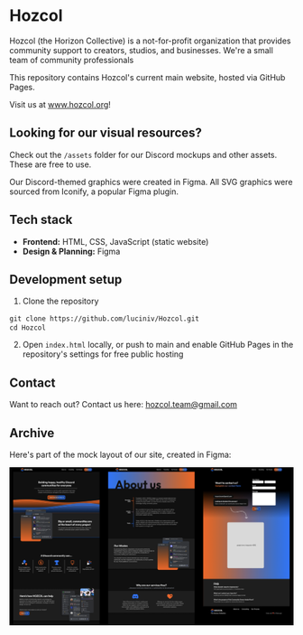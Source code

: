 # Hozcol
Hozcol (the Horizon Collective) is a not-for-profit organization that provides community support to creators, studios, and businesses. We're a small team of community professionals 

This repository contains Hozcol's current main website, hosted via GitHub Pages. 

Visit us at www.hozcol.org!

## Looking for our visual resources?
Check out the `/assets` folder for our Discord mockups and other assets. These are free to use.

Our Discord-themed graphics were created in Figma. All SVG graphics were sourced from Iconify, a popular Figma plugin.

## Tech stack
- **Frontend:** HTML, CSS, JavaScript (static website)
- **Design & Planning:** Figma

## Development setup
1. Clone the repository
```
git clone https://github.com/luciniv/Hozcol.git
cd Hozcol
```
2. Open `index.html` locally, or push to main and enable GitHub Pages in the repository's settings for free public hosting

## Contact

Want to reach out? Contact us here: hozcol.team@gmail.com

## Archive
Here's part of the mock layout of our site, created in Figma:

![Original Figma layout](/assets/Hozcol_Figma.png)
 
